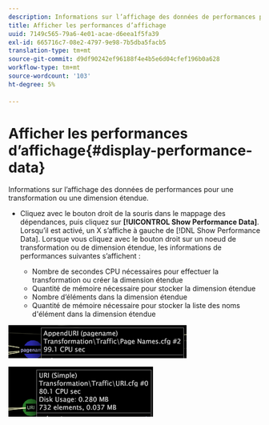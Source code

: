 ```yaml
---
description: Informations sur l’affichage des données de performances pour une transformation ou une dimension étendue.
title: Afficher les performances d’affichage
uuid: 7149c565-79a6-4e01-acae-d6eea1f5fa39
exl-id: 665716c7-08e2-4797-9e98-7b5dba5facb5
translation-type: tm+mt
source-git-commit: d9df90242ef96188f4e4b5e6d04cfef196b0a628
workflow-type: tm+mt
source-wordcount: '103'
ht-degree: 5%

---
```


# Afficher les performances d’affichage{#display-performance-data}

Informations sur l’affichage des données de performances pour une transformation ou une dimension étendue.

* Cliquez avec le bouton droit de la souris dans le mappage des dépendances, puis cliquez sur **[!UICONTROL Show Performance Data]**. Lorsqu’il est activé, un X s’affiche à gauche de [!DNL Show Performance Data]. Lorsque vous cliquez avec le bouton droit sur un noeud de transformation ou de dimension étendue, les informations de performances suivantes s’affichent :

   * Nombre de secondes CPU nécessaires pour effectuer la transformation ou créer la dimension étendue
   * Quantité de mémoire nécessaire pour stocker la dimension étendue
   * Nombre d’éléments dans la dimension étendue
   * Quantité de mémoire nécessaire pour stocker la liste des noms d&#39;élément dans la dimension étendue

![](assets/vis_DependencyMap_PerfData_Transformation.png)

![](assets/vis_DependencyMap_PerfData_ExtDims.png)
